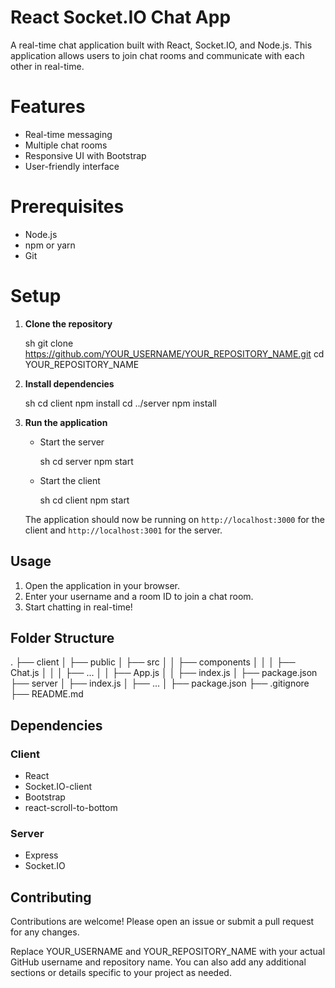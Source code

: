 
# React Socket.IO Chat App

A real-time chat application built with React, Socket.IO, and Node.js. This application allows users to join chat rooms and communicate with each other in real-time.

# Features

- Real-time messaging
- Multiple chat rooms
- Responsive UI with Bootstrap
- User-friendly interface

# Prerequisites

- Node.js
- npm or yarn
- Git

# Setup

1. **Clone the repository**

   sh
   git clone https://github.com/YOUR_USERNAME/YOUR_REPOSITORY_NAME.git
   cd YOUR_REPOSITORY_NAME
   

2. **Install dependencies**

   sh
   cd client
   npm install
   cd ../server
   npm install
   

3. **Run the application**

   - Start the server

     sh
     cd server
     npm start
     

   - Start the client

     sh
     cd client
     npm start
     

   The application should now be running on `http://localhost:3000` for the client and `http://localhost:3001` for the server.

## Usage

1. Open the application in your browser.
2. Enter your username and a room ID to join a chat room.
3. Start chatting in real-time!

## Folder Structure


.
├── client
│   ├── public
│   ├── src
│   │   ├── components
│   │   │   ├── Chat.js
│   │   │   ├── ...
│   │   ├── App.js
│   │   ├── index.js
│   ├── package.json
├── server
│   ├── index.js
│   ├── ...
│   ├── package.json
├── .gitignore
├── README.md


## Dependencies

### Client

- React
- Socket.IO-client
- Bootstrap
- react-scroll-to-bottom

### Server

- Express
- Socket.IO

## Contributing

Contributions are welcome! Please open an issue or submit a pull request for any changes.




Replace YOUR_USERNAME and YOUR_REPOSITORY_NAME with your actual GitHub username and repository name. You can also add any additional sections or details specific to your project as needed.
